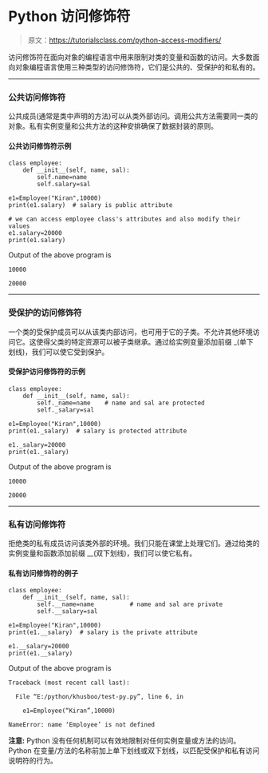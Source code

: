 # Python 访问修饰符

> 原文：<https://tutorialsclass.com/python-access-modifiers/>

访问修饰符在面向对象的编程语言中用来限制对类的变量和函数的访问。大多数面向对象编程语言使用三种类型的访问修饰符，它们是公共的、受保护的和私有的。

* * *

### 公共访问修饰符

公共成员(通常是类中声明的方法)可以从类外部访问。调用公共方法需要同一类的对象。私有实例变量和公共方法的这种安排确保了数据封装的原则。

#### 公共访问修饰符示例

```
class employee:
    def __init__(self, name, sal):
        self.name=name
        self.salary=sal

e1=Employee("Kiran",10000)
print(e1.salary)  # salary is public attribute

# we can access employee class's attributes and also modify their values
e1.salary=20000
print(e1.salary)
```

Output of the above program is

```
10000

20000
```

* * *

### 受保护的访问修饰符

一个类的受保护成员可以从该类内部访问，也可用于它的子类。不允许其他环境访问它。这使得父类的特定资源可以被子类继承。通过给实例变量添加前缀 _(单下划线)，我们可以使它受到保护。

#### 受保护访问修饰符的示例

```
class employee:
    def __init__(self, name, sal):
        self._name=name    # name and sal are protected
        self._salary=sal

e1=Employee("Kiran",10000)
print(e1._salary)  # salary is protected attribute

e1._salary=20000
print(e1._salary)
```

Output of the above program is

```
10000

20000
```

* * *

### 私有访问修饰符

拒绝类的私有成员访问该类外部的环境。我们只能在课堂上处理它们。通过给类的实例变量和函数添加前缀 __(双下划线)，我们可以使它私有。

#### 私有访问修饰符的例子

```
class employee:
    def __init__(self, name, sal):
        self.__name=name          # name and sal are private
        self.__salary=sal

e1=Employee("Kiran",10000)
print(e1.__salary)  # salary is the private attribute

e1.__salary=20000
print(e1.__salary)
```

Output of the above program is

```
Traceback (most recent call last):

  File “E:/python/khusboo/test-py.py”, line 6, in 

    e1=Employee(“Kiran”,10000)

NameError: name ‘Employee’ is not defined
```

**注意:** Python 没有任何机制可以有效地限制对任何实例变量或方法的访问。Python 在变量/方法的名称前加上单下划线或双下划线，以匹配受保护和私有访问说明符的行为。
